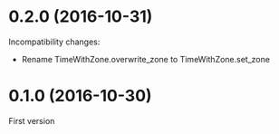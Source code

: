 # 0.2.0 (2016-10-31)

Incompatibility changes:

* Rename TimeWithZone.overwrite_zone to TimeWithZone.set_zone

# 0.1.0 (2016-10-30)

First version
